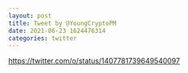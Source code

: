 ```yaml
--- 
layout: post 
title: Tweet by @YoungCryptoPM 
date: 2021-06-23 1624476314 
categories: twitter 
--- 
```

https://twitter.com/o/status/1407781739649540097
